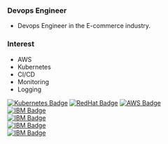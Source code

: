 ### Devops Engineer
- Devops Engineer in the E-commerce industry.

### Interest
- AWS
- Kubernetes
- CI/CD
- Monitoring
- Logging

[![Kubernetes Badge](https://img.shields.io/badge/-Kubernetes-%23A9225C?logo=kubernetes&logoColor=white)](https://github.com/Raphael9292/study/blob/master/myStory/Certificate%20Files/CKA_Certificate.pdf)
[![RedHat Badge](https://img.shields.io/badge/-RHCE-%23EE0000?logo=Red-Hat&logoColor=white)](https://rhtapps.redhat.com/certifications/badge/verify/WJF2Y4HNRIGVSYLKFE7UII2ANEAEQU3CUPSQX2KSDXT6RW46LQ3XCZJWRJNV7ILTXVE4I6VB7OTCG4U5NQYTCNA62RUWOCM34WWBUYQ=)
[![AWS Badge](https://img.shields.io/badge/-AWS-%23232F3E?logo=Amazon-AWS&logoColor=white)](https://docs.aws.amazon.com/)  
[![IBM Badge](https://img.shields.io/badge/-IBMCloudPrivate.FoundationTechnology-%23052FAD?logo=IBM&logoColor=white)](https://www.credly.com/badges/8eef2f68-dee1-4880-a9b8-61c0c73c38b5/public_url)  
[![IBM Badge](https://img.shields.io/badge/-IBMCloudPrivate.Infrastructure&Architecture-%23052FAD?logo=IBM&logoColor=white)](https://www.credly.com/badges/00c8e8d0-c5b3-448b-bbb2-10b1e3ef25a0/public_url)  
[![IBM Badge](https://img.shields.io/badge/-IBMCloudPrivate.Installation&Configuration-%23052FAD?logo=IBM&logoColor=white)](https://www.credly.com/badges/9194058a-9e34-45b8-803a-2e8a3c07a665/public_url)  
[![IBM Badge](https://img.shields.io/badge/-IBMCloudPrivate.ContinuousIntegration/ContinuousDeliveryPipelines-%23052FAD?logo=IBM&logoColor=white)](https://www.credly.com/badges/74304683-bd54-4441-90ec-624b94c835ae/public_url)  

